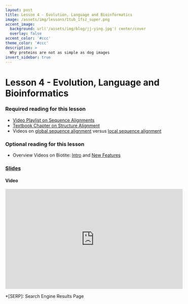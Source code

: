 ```yaml
---
layout: post
title: Lesson 4 - Evolution, Language and Bioinformatics
image: /assets/img/lessons/1tub_1fsz_super.png
accent_image: 
  background: url('/assets/img/blog/jj-ying.jpg') center/cover
  overlay: false
accent_color: '#ccc'
theme_color: '#ccc'
description: >
  Why proteins are not as simple as dog images
invert_sidebar: true
---
```


# Lesson 4 - Evolution, Language and Bioinformatics

### Required reading for this lesson
- [Video Playlist on Sequence Alignments](https://www.youtube.com/watch?v=slUaVeNvuTk&list=PLQ-85lQlPqFNmbPEsMoxb5dM5qtRaVShn)
- [Textbook Chapter on Structure Alignment](http://arxiv.org/abs/2307.02170)
- Videos on [global sequence alignment](https://www.youtube.com/watch?v=ipp-pNRIp4g) versus [local sequence alignment](https://www.youtube.com/watch?v=lu9ScxSejSE&list=TLPQMjEwNzIwMjPG6vLp-w7KnQ&index=2)


### Optional reading for this lesson
- Overview Videos on Biotite: [Intro](https://www.youtube.com/watch?v=SfgiRYrR1rQ) and [New Features](https://www.youtube.com/watch?v=dbiXm6W9WZQ)

### [Slides](/assets/slides/01_Introduction.pdf)

#### Video 
<iframe width="560" height="315" src="https://www.youtube.com/embed/u-Vrlc-68aw?si=SdQD3vNglT_v2kyl" title="YouTube video player" frameborder="0" allow="accelerometer; autoplay; clipboard-write; encrypted-media; gyroscope; picture-in-picture; web-share" allowfullscreen></iframe>




*[SERP]: Search Engine Results Page
